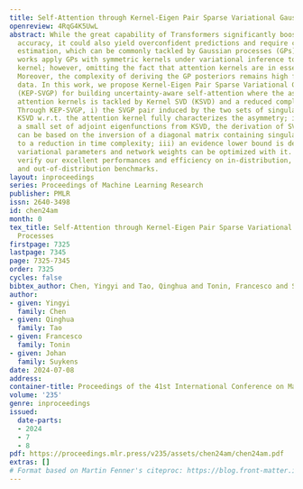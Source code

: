 ```yaml
---
title: Self-Attention through Kernel-Eigen Pair Sparse Variational Gaussian Processes
openreview: 4RqG4K5UwL
abstract: While the great capability of Transformers significantly boosts prediction
  accuracy, it could also yield overconfident predictions and require calibrated uncertainty
  estimation, which can be commonly tackled by Gaussian processes (GPs). Existing
  works apply GPs with symmetric kernels under variational inference to the attention
  kernel; however, omitting the fact that attention kernels are in essence asymmetric.
  Moreover, the complexity of deriving the GP posteriors remains high for large-scale
  data. In this work, we propose Kernel-Eigen Pair Sparse Variational Gaussian Processes
  (KEP-SVGP) for building uncertainty-aware self-attention where the asymmetry of
  attention kernels is tackled by Kernel SVD (KSVD) and a reduced complexity is acquired.
  Through KEP-SVGP, i) the SVGP pair induced by the two sets of singular vectors from
  KSVD w.r.t. the attention kernel fully characterizes the asymmetry; ii) using only
  a small set of adjoint eigenfunctions from KSVD, the derivation of SVGP posteriors
  can be based on the inversion of a diagonal matrix containing singular values, contributing
  to a reduction in time complexity; iii) an evidence lower bound is derived so that
  variational parameters and network weights can be optimized with it. Experiments
  verify our excellent performances and efficiency on in-distribution, distribution-shift
  and out-of-distribution benchmarks.
layout: inproceedings
series: Proceedings of Machine Learning Research
publisher: PMLR
issn: 2640-3498
id: chen24am
month: 0
tex_title: Self-Attention through Kernel-Eigen Pair Sparse Variational {G}aussian
  Processes
firstpage: 7325
lastpage: 7345
page: 7325-7345
order: 7325
cycles: false
bibtex_author: Chen, Yingyi and Tao, Qinghua and Tonin, Francesco and Suykens, Johan
author:
- given: Yingyi
  family: Chen
- given: Qinghua
  family: Tao
- given: Francesco
  family: Tonin
- given: Johan
  family: Suykens
date: 2024-07-08
address:
container-title: Proceedings of the 41st International Conference on Machine Learning
volume: '235'
genre: inproceedings
issued:
  date-parts:
  - 2024
  - 7
  - 8
pdf: https://proceedings.mlr.press/v235/assets/chen24am/chen24am.pdf
extras: []
# Format based on Martin Fenner's citeproc: https://blog.front-matter.io/posts/citeproc-yaml-for-bibliographies/
---
```

